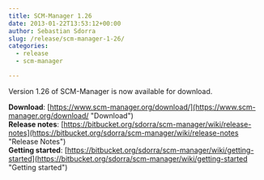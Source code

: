 ```yaml
---
title: SCM-Manager 1.26
date: 2013-01-22T13:53:12+00:00
author: Sebastian Sdorra
slug: /release/scm-manager-1-26/
categories:
  - release
  - scm-manager

---
```

Version 1.26 of SCM-Manager is now available for download.

**Download**: [https://www.scm-manager.org/download/](https://www.scm-manager.org/download/ "Download")  
**Release notes**: [https://bitbucket.org/sdorra/scm-manager/wiki/release-notes](https://bitbucket.org/sdorra/scm-manager/wiki/release-notes "Release Notes")  
**Getting started**: [https://bitbucket.org/sdorra/scm-manager/wiki/getting-started](https://bitbucket.org/sdorra/scm-manager/wiki/getting-started "Getting started")
